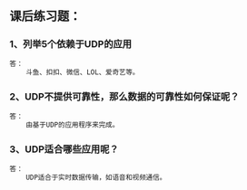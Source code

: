 ## 课后练习题：

### 1、列举5个依赖于UDP的应用

```markdown
答：
	斗鱼、扣扣、微信、LOL、爱奇艺等。
```

### 2、UDP不提供可靠性，那么数据的可靠性如何保证呢？

```markdown
答：
	由基于UDP的应用程序来完成。
```



### 3、UDP适合哪些应用呢？

```markdown
答：
	UDP适合于实时数据传输，如语音和视频通信。
```

